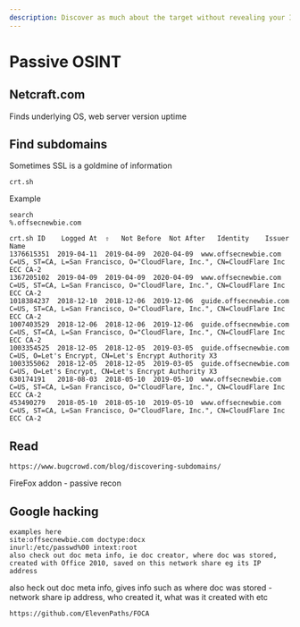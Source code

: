 ```yaml
---
description: Discover as much about the target without revealing your IP address
---
```


# Passive OSINT

## Netcraft.com

Finds underlying OS, web server version uptime 

## Find subdomains

Sometimes SSL is a goldmine of information

```text
crt.sh
```

Example

```text
search
%.offsecnewbie.com
```

```text
crt.sh ID 	 Logged At  ⇧ 	Not Before 	Not After 	Identity 	Issuer Name
1376615351 	2019-04-11 	2019-04-09 	2020-04-09 	www.offsecnewbie.com 	C=US, ST=CA, L=San Francisco, O="CloudFlare, Inc.", CN=CloudFlare Inc ECC CA-2
1367205102 	2019-04-09 	2019-04-09 	2020-04-09 	www.offsecnewbie.com 	C=US, ST=CA, L=San Francisco, O="CloudFlare, Inc.", CN=CloudFlare Inc ECC CA-2
1018384237 	2018-12-10 	2018-12-06 	2019-12-06 	guide.offsecnewbie.com 	C=US, ST=CA, L=San Francisco, O="CloudFlare, Inc.", CN=CloudFlare Inc ECC CA-2
1007403529 	2018-12-06 	2018-12-06 	2019-12-06 	guide.offsecnewbie.com 	C=US, ST=CA, L=San Francisco, O="CloudFlare, Inc.", CN=CloudFlare Inc ECC CA-2
1003354525 	2018-12-05 	2018-12-05 	2019-03-05 	guide.offsecnewbie.com 	C=US, O=Let's Encrypt, CN=Let's Encrypt Authority X3
1003355062 	2018-12-05 	2018-12-05 	2019-03-05 	guide.offsecnewbie.com 	C=US, O=Let's Encrypt, CN=Let's Encrypt Authority X3
630174191 	2018-08-03 	2018-05-10 	2019-05-10 	www.offsecnewbie.com 	C=US, ST=CA, L=San Francisco, O="CloudFlare, Inc.", CN=CloudFlare Inc ECC CA-2
453490279 	2018-05-10 	2018-05-10 	2019-05-10 	www.offsecnewbie.com 	C=US, ST=CA, L=San Francisco, O="CloudFlare, Inc.", CN=CloudFlare Inc ECC CA-2
```

## Read

```text
https://www.bugcrowd.com/blog/discovering-subdomains/
```

FireFox addon - passive recon

## Google hacking

```text
examples here
site:offsecnewbie.com doctype:docx
inurl:/etc/passwd%00 intext:root
also check out doc meta info, ie doc creator, where doc was stored, created with Office 2010, saved on this network share eg its IP address
```

also heck out doc meta info, gives info such as where doc was stored - network share ip address, who created it, what was it created with etc 

```text
https://github.com/ElevenPaths/FOCA
```

